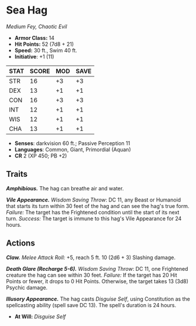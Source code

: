 # Sea Hag

*Medium Fey, Chaotic Evil*

- **Armor Class:** 14
- **Hit Points:** 52 (7d8 + 21)
- **Speed:** 30 ft., Swim 40 ft.
- **Initiative**: +1 (11)

|STAT|SCORE|MOD|SAVE|
| --- | --- | --- | ---- |
| STR | 16 | +3 | +3 |
| DEX | 13 | +1 | +1 |
| CON | 16 | +3 | +3 |
| INT | 12 | +1 | +1 |
| WIS | 12 | +1 | +1 |
| CHA | 13 | +1 | +1 |

- **Senses**: darkvision 60 ft.; Passive Perception 11
- **Languages**: Common, Giant, Primordial (Aquan)
- **CR** 2 (XP 450; PB +2)

## Traits

***Amphibious.*** The hag can breathe air and water.

***Vile Appearance.*** *Wisdom Saving Throw*: DC 11, any Beast or Humanoid that starts its turn within 30 feet of the hag and can see the hag's true form. *Failure:*  The target has the Frightened condition until the start of its next turn. *Success:*  The target is immune to this hag's Vile Appearance for 24 hours.


## Actions

***Claw.*** *Melee Attack Roll:* +5, reach 5 ft. 10 (2d6 + 3) Slashing damage.

***Death Glare (Recharge 5-6).*** *Wisdom Saving Throw*: DC 11, one Frightened creature the hag can see within 30 feet. *Failure:*  If the target has 20 Hit Points or fewer, it drops to 0 Hit Points. Otherwise, the target takes 13 (3d8) Psychic damage.

***Illusory Appearance.*** The hag casts *Disguise Self*, using Constitution as the spellcasting ability (spell save DC 13). The spell's duration is 24 hours.

- **At Will:** *Disguise Self*

